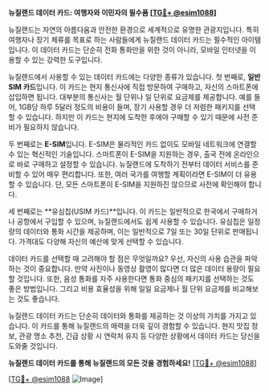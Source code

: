 **뉴질랜드 데이터 카드: 여행자와 이민자의 필수품 [[TG💪+ @esim1088](https://t.me/s/esim1088)]**

뉴질랜드는 자연의 아름다움과 안전한 환경으로 세계적으로 유명한 관광지입니다. 특히 여행자나 장기 체류를 목표로 하는 사람들에게 뉴질랜드 데이터 카드는 필수적인 아이템입니다. 이 데이터 카드는 단순히 전화 통화만을 위한 것이 아니라, 모바일 인터넷을 이용할 수 있는 강력한 도구입니다.

뉴질랜드에서 사용할 수 있는 데이터 카드에는 다양한 종류가 있습니다. 첫 번째로, **일반 SIM 카드**입니다. 이 카드는 현지 통신사에 직접 방문하여 구매하고, 자신의 스마트폰에 삽입하면 됩니다. 대부분의 통신사는 월 단위나 일 단위로 요금제를 제공합니다. 예를 들어, 1GB당 하루 5달러 정도의 비용이 들며, 장기 사용할 경우 더 저렴한 패키지를 선택할 수 있습니다. 하지만 이 카드는 현지에 도착한 후에야 구매할 수 있기 때문에 사전 준비가 필요하지 않습니다.

두 번째로는 **E-SIM**입니다. E-SIM은 물리적인 카드 없이도 모바일 네트워크에 연결할 수 있는 혁신적인 기술입니다. 스마트폰이 E-SIM을 지원하는 경우, 출국 전에 온라인으로 바로 구매하고 설정할 수 있습니다. 뉴질랜드에 도착하기 전부터 데이터 서비스를 준비할 수 있어 매우 편리합니다. 또한, 여러 국가를 여행할 계획이라면 E-SIM이 더 유용할 수 있습니다. 단, 모든 스마트폰이 E-SIM을 지원하진 않으므로 사전에 확인해야 합니다.

세 번째로는 **유심칩(USIM 카드)**입니다. 이 카드는 일반적으로 한국에서 구매하거나 공항에서 구입할 수 있으며, 뉴질랜드에서도 쉽게 사용할 수 있습니다. 유심칩은 일정량의 데이터와 통화 시간을 제공하며, 이는 일반적으로 7일 또는 30일 단위로 판매됩니다. 가격대도 다양해 자신의 예산에 맞게 선택할 수 있습니다.

데이터 카드를 선택할 때 고려해야 할 점은 무엇일까요? 우선, 자신의 사용 습관을 파악하는 것이 중요합니다. 만약 사진이나 동영상 촬영이 많다면 더 많은 데이터 용량이 필요할 것입니다. 또한, 음성 통화를 자주 사용한다면 통화 중심의 패키지를 선택하는 것도 좋은 방법입니다. 그리고 비용 효율성을 위해 일일 요금제나 월 단위 요금제를 비교해보는 것도 좋습니다.

뉴질랜드 데이터 카드는 단순히 데이터와 통화를 제공하는 것 이상의 가치를 가지고 있습니다. 이 카드를 통해 뉴질랜드의 매력을 더욱 깊이 경험할 수 있습니다. 현지 맛집 정보, 관광 명소 추천, 긴급 상황 시 연락처 유지 등 다양한 상황에서 데이터 카드는 당신을 도와줄 것입니다.

**뉴질랜드 데이터 카드를 통해 뉴질랜드의 모든 것을 경험하세요!** [[TG💪+ @esim1088](https://t.me/s/esim1088)]

[[TG💪+ @esim1088](https://t.me/s/esim1088) ![Image](https://i.postimg.cc/Y0z9fWf4/image.png)]